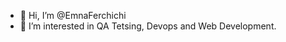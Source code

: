 - 👋 Hi, I’m @EmnaFerchichi
- 👀 I’m interested in  QA Tetsing, Devops and Web Development.


<!---
EmnaFerchichi/EmnaFerchichi is a ✨ special ✨ repository because its `README.md` (this file) appears on your GitHub profile.
You can click the Preview link to take a look at your changes.

